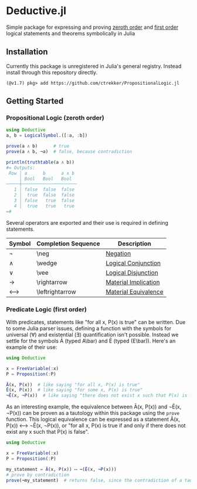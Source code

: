 # Deductive.jl
Simple package for expressing and proving [zeroth order](https://en.wikipedia.org/wiki/Propositional_calculus) and [first order](https://en.wikipedia.org/wiki/First-order_logic) logical statements and theorems symbolically in Julia

## Installation
Currently this package is unregistered in Julia's general registry. Instead install through this repository directly.
```julia-repl
(@v1.7) pkg> add https://github.com/ctrekker/PropositionalLogic.jl
```

## Getting Started
### Propositional Logic (zeroth order)
```julia
using Deductive
a, b = LogicalSymbol.([:a, :b])

prove(a ∧ b)      # true
prove(a ∧ b, ¬a)  # false, because contradiction

println(truthtable(a ∧ b))
#= Outputs:
 Row │ a      b      a ∧ b 
     │ Bool   Bool   Bool  
─────┼─────────────────────
   1 │ false  false  false
   2 │  true  false  false
   3 │ false   true  false
   4 │  true   true   true
=#
```

Several operators are exported and their use is required in defining statements.

| Symbol | Completion Sequence | Description                                                                |
|--------|---------------------|----------------------------------------------------------------------------|
| ¬      | \neg                | [Negation](https://en.wikipedia.org/wiki/Negation)                         |
| ∧      | \wedge              | [Logical Conjunction](https://en.wikipedia.org/wiki/Logical_conjunction)   |
| ∨      | \vee                | [Logical Disjunction](https://en.wikipedia.org/wiki/Logical_disjunction)   |
| →      | \rightarrow         | [Material Implication](https://en.wikipedia.org/wiki/Material_conditional) |
| ⟷      | \leftrightarrow     | [Material Equivalence](https://en.wikipedia.org/wiki/If_and_only_if)       |

### Predicate Logic (first order)
With predicates, statements like "for all x, P(x) is true" can be written. Due to some Julia parser issues, defining a function with the symbols for universal (∀) and existential (∃) quantification isn't possible. Instead we settle for the symbols Ā (typed A\bar) and Ē (typed (E\bar)). Here's an example of their use:

```julia
using Deductive

x = FreeVariable(:x)
P = Proposition(:P)

Ā(x, P(x))  # like saying "for all x, P(x) is true"
Ē(x, P(x))  # like saying "for some x, P(x) is true"
¬Ē(x, ¬P(x))  # like saying "there does not exist x such that P(x) is false", which is equivalent to Ā(x, P(x))
```

As an interesting example, the equivalence between Ā(x, P(x)) and ¬Ē(x, ¬P(x)) can be proven as a tautology within this package using the `prove` function. This logical equivalence can be expressed as a statement Ā(x, P(x)) ⟷ ¬Ē(x, ¬P(x)), or "for all x, P(x) is true if and only if there does not exist any x such that P(x) is false".

```julia
using Deductive

x = FreeVariable(:x)
P = Proposition(:P)

my_statement = Ā(x, P(x)) ⟷ ¬(Ē(x, ¬P(x)))
# prove by contradiction
prove(¬my_statement)  # returns false, since the contradiction of a tautology is always false
```
